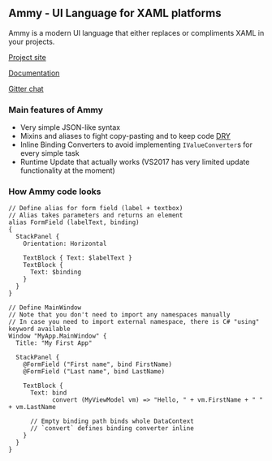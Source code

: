 ## Ammy - UI Language for XAML platforms

Ammy is a modern UI language that either replaces or compliments XAML in your projects. 

[Project site](http://www.ammyui.com)

[Documentation](http://www.ammyui.com/documentation/)

[Gitter chat](https://gitter.im/AmmyUI/Ammy)

### Main features of Ammy 

* Very simple JSON-like syntax
* Mixins and aliases to fight copy-pasting and to keep code [DRY](https://en.wikipedia.org/wiki/Don%27t_repeat_yourself)
* Inline Binding Converters to avoid implementing `IValueConverter`s for every simple task
* Runtime Update that actually works (VS2017 has very limited update functionality at the moment)

### How Ammy code looks

```
// Define alias for form field (label + textbox)
// Alias takes parameters and returns an element
alias FormField (labelText, binding)
{
  StackPanel {
    Orientation: Horizontal
    
    TextBlock { Text: $labelText }
    TextBlock {
      Text: $binding
    }
  }
}

// Define MainWindow
// Note that you don't need to import any namespaces manually
// In case you need to import external namespace, there is C# "using" keyword available
Window "MyApp.MainWindow" {
  Title: "My First App"
  
  StackPanel { 
    @FormField ("First name", bind FirstName)
    @FormField ("Last name", bind LastName)
    
    TextBlock {
      Text: bind 
            convert (MyViewModel vm) => "Hello, " + vm.FirstName + " " + vm.LastName
      
      // Empty binding path binds whole DataContext
      // `convert` defines binding converter inline
    }
  }
}
```
